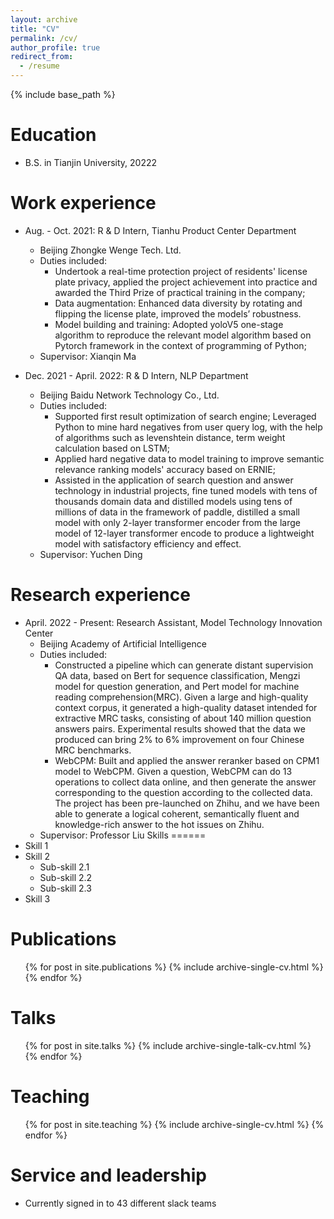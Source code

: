 ```yaml
---
layout: archive
title: "CV"
permalink: /cv/
author_profile: true
redirect_from:
  - /resume
---
```


{% include base_path %}

Education
======
* B.S. in Tianjin University, 20222

Work experience
======
* Aug. - Oct. 2021: R & D Intern, Tianhu Product Center Department
  * Beijing Zhongke Wenge Tech. Ltd.
  * Duties included: 
      * Undertook a real-time protection project of residents' license plate privacy, applied the project achievement into practice and awarded the Third Prize of practical training in the company;
      * Data augmentation: Enhanced data diversity by rotating and flipping the license plate, improved the models’ robustness.
      * Model building and training: Adopted yoloV5 one-stage algorithm to reproduce the relevant model algorithm based on Pytorch framework in the context of programming of Python;
  * Supervisor: Xianqin Ma

* Dec. 2021 - April. 2022: R & D Intern, NLP Department
  * Beijing Baidu Network Technology Co., Ltd.
  * Duties included: 
      * Supported first result optimization of search engine; Leveraged Python to mine hard negatives from user query log, with the help of algorithms such as levenshtein distance, term weight calculation based on LSTM;
      * Applied hard negative data to model training to improve semantic relevance ranking models' accuracy based on ERNIE;
      * Assisted in the application of search question and answer technology in industrial projects, fine tuned models with tens of thousands domain data and distilled models using tens of millions of data in the framework of paddle, distilled a small model with only 2-layer transformer encoder from the large model of 12-layer transformer encode to produce a lightweight model with satisfactory efficiency and effect.
  * Supervisor: Yuchen Ding

Research experience
======
* April. 2022 - Present: Research Assistant, Model Technology Innovation Center
  * Beijing Academy of Artificial Intelligence
  * Duties included: 
      * Constructed a pipeline which can generate distant supervision QA data, based on Bert for sequence classification, Mengzi model for question generation, and Pert model for machine reading comprehension(MRC). Given a large and high-quality context corpus, it generated a high-quality dataset intended for extractive MRC tasks, consisting of about 140 million question answers pairs. Experimental results showed that the data we produced can bring 2% to 6% improvement on four Chinese MRC benchmarks.
      * WebCPM: Built and applied the answer reranker based on CPM1 model to WebCPM. Given a question, WebCPM can do 13 operations to collect data online, and then generate the answer corresponding to the question according to the collected data. The project has been pre-launched on Zhihu, and we have been able to generate a logical coherent, semantically fluent and knowledge-rich answer to the hot issues on Zhihu.
  * Supervisor: Professor Liu
Skills
======
* Skill 1
* Skill 2
  * Sub-skill 2.1
  * Sub-skill 2.2
  * Sub-skill 2.3
* Skill 3

Publications
======
  <ul>{% for post in site.publications %}
    {% include archive-single-cv.html %}
  {% endfor %}</ul>
  
Talks
======
  <ul>{% for post in site.talks %}
    {% include archive-single-talk-cv.html %}
  {% endfor %}</ul>
  
Teaching
======
  <ul>{% for post in site.teaching %}
    {% include archive-single-cv.html %}
  {% endfor %}</ul>
  
Service and leadership
======
* Currently signed in to 43 different slack teams
